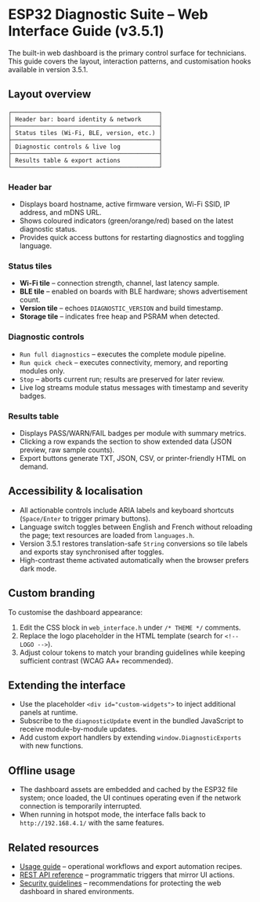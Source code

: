 # ESP32 Diagnostic Suite – Web Interface Guide (v3.5.1)

The built-in web dashboard is the primary control surface for technicians. This guide covers the layout, interaction patterns, and
customisation hooks available in version 3.5.1.

## Layout overview
```
┌──────────────────────────────────────────┐
│ Header bar: board identity & network     │
├──────────────────────────────────────────┤
│ Status tiles (Wi-Fi, BLE, version, etc.) │
├──────────────────────────────────────────┤
│ Diagnostic controls & live log           │
├──────────────────────────────────────────┤
│ Results table & export actions           │
└──────────────────────────────────────────┘
```

### Header bar
- Displays board hostname, active firmware version, Wi-Fi SSID, IP address, and mDNS URL.
- Shows coloured indicators (green/orange/red) based on the latest diagnostic status.
- Provides quick access buttons for restarting diagnostics and toggling language.

### Status tiles
- **Wi-Fi tile** – connection strength, channel, last latency sample.
- **BLE tile** – enabled on boards with BLE hardware; shows advertisement count.
- **Version tile** – echoes `DIAGNOSTIC_VERSION` and build timestamp.
- **Storage tile** – indicates free heap and PSRAM when detected.

### Diagnostic controls
- `Run full diagnostics` – executes the complete module pipeline.
- `Run quick check` – executes connectivity, memory, and reporting modules only.
- `Stop` – aborts current run; results are preserved for later review.
- Live log streams module status messages with timestamp and severity badges.

### Results table
- Displays PASS/WARN/FAIL badges per module with summary metrics.
- Clicking a row expands the section to show extended data (JSON preview, raw sample counts).
- Export buttons generate TXT, JSON, CSV, or printer-friendly HTML on demand.

## Accessibility & localisation
- All actionable controls include ARIA labels and keyboard shortcuts (`Space/Enter` to trigger primary buttons).
- Language switch toggles between English and French without reloading the page; text resources are loaded from `languages.h`.
- Version 3.5.1 restores translation-safe `String` conversions so tile labels and exports stay synchronised after toggles.
- High-contrast theme activated automatically when the browser prefers dark mode.

## Custom branding
To customise the dashboard appearance:

1. Edit the CSS block in `web_interface.h` under `/* THEME */` comments.
2. Replace the logo placeholder in the HTML template (search for `<!-- LOGO -->`).
3. Adjust colour tokens to match your branding guidelines while keeping sufficient contrast (WCAG AA+ recommended).

## Extending the interface
- Use the placeholder `<div id="custom-widgets">` to inject additional panels at runtime.
- Subscribe to the `diagnosticUpdate` event in the bundled JavaScript to receive module-by-module updates.
- Add custom export handlers by extending `window.DiagnosticExports` with new functions.

## Offline usage
- The dashboard assets are embedded and cached by the ESP32 file system; once loaded, the UI continues operating even if the
  network connection is temporarily interrupted.
- When running in hotspot mode, the interface falls back to `http://192.168.4.1/` with the same features.

## Related resources
- [Usage guide](USAGE.md) – operational workflows and export automation recipes.
- [REST API reference](API_REFERENCE.md) – programmatic triggers that mirror UI actions.
- [Security guidelines](SECURITY.md) – recommendations for protecting the web dashboard in shared environments.
